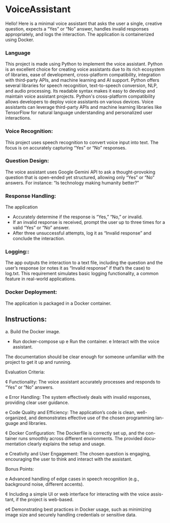 # VoiceAssistant
Hello! Here is a minimal voice assistant that asks the user a single, creative question, expects a “Yes” or “No” answer, handles invalid responses appropriately, and logs the interaction. The application is containerized using Docker.

### Language
This project is made using Python to implement the voice assistant.
Python is an excellent choice for creating voice assistants due to its rich ecosystem of libraries, ease of development, cross-platform compatibility, integration with third-party APIs, and machine learning and AI support. Python offers several libraries for speech recognition, text-to-speech conversion, NLP, and audio processing. Its readable syntax makes it easy to develop and maintain voice assistant projects. Python's cross-platform compatibility allows developers to deploy voice assistants on various devices. Voice assistants can leverage third-party APIs and machine learning libraries like TensorFlow for natural language understanding and personalized user interactions.

### Voice Recognition: 
This project uses speech recognition to convert voice input into text. The focus is on
accurately capturing “Yes” or “No” responses.

### Question Design: 
The voice assistant uses Google Gemini API to ask a thought-provoking question that is open-ended yet structured, allowing only “Yes” or “No” answers.
For instance: “Is technology making humanity better?”

### Response Handling: 
The application
- Accurately determine if the response is “Yes,” “No,” or invalid.
- If an invalid response is received, prompt the user up to three times for a valid “Yes” or “No” answer.
- After three unsuccessful attempts, log it as “Invalid response” and conclude the interaction.

### Logging::
The app outputs the interaction to a text file, including the question and the user’s response (or notes it as “Invalid response” if that’s the case) to log.txt. This requirement simulates basic logging functionality, a common feature in real-world applications.

### Docker Deployment: 
The application is packaged in a Docker container.

## Instructions:

a. Build the Docker image.
- Run docker-compose up
e Run the container.
e Interact with the voice assistant.

The documentation should be clear enough for someone unfamiliar with
the project to get it up and running.

Evaluation Criteria:

¢ Functionality: The voice assistant accurately processes and responds to
“Yes” or “No” answers.

e Error Handling: The system effectively deals with invalid responses,
providing clear user guidance.

e Code Quality and Efficiency: The application’s code is clean, well-
organized, and demonstrates effective use of the chosen programming lan-
guage and libraries.

¢ Docker Configuration: The Dockerfile is correctly set up, and the con-
tainer runs smoothly across different environments. The provided docu-
mentation clearly explains the setup and usage.

e Creativity and User Engagement: The chosen question is engaging,
encouraging the user to think and interact with the assistant.

Bonus Points:

e Advanced handling of edge cases in speech recognition (e.g., background
noise, different accents).

¢ Including a simple UI or web interface for interacting with the voice assis-
tant, if the project is web-based.

e¢ Demonstrating best practices in Docker usage, such as minimizing image
size and securely handling credentials or sensitive data.
